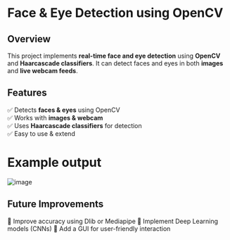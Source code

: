 # Face & Eye Detection using OpenCV  

## Overview  
This project implements **real-time face and eye detection** using **OpenCV** and **Haarcascade classifiers**. It can detect faces and eyes in both **images** and **live webcam feeds**.

## Features  
✅ Detects **faces & eyes** using OpenCV  
✅ Works with **images & webcam**  
✅ Uses **Haarcascade classifiers** for detection  
✅ Easy to use & extend  

# Example output

![image](https://github.com/user-attachments/assets/e79091a9-d45c-427c-83d5-16e89eecf879)

## Future Improvements
🔹 Improve accuracy using Dlib or Mediapipe
🔹 Implement Deep Learning models (CNNs)
🔹 Add a GUI for user-friendly interaction
